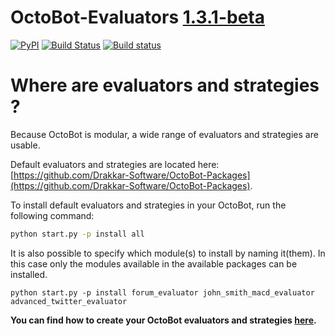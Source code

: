 # OctoBot-Evaluators [1.3.1-beta](https://github.com/Drakkar-Software/OctoBot-Evaluators/blob/master/CHANGELOG.md)
[![PyPI](https://img.shields.io/pypi/v/OctoBot-Evaluators.svg)](https://pypi.python.org/pypi/OctoBot-Evaluators/)
[![Build Status](https://travis-ci.com/Drakkar-Software/OctoBot-Evaluators.svg?branch=master)](https://travis-ci.org/Drakkar-Software/OctoBot-Evaluators) 
[![Build status](https://ci.appveyor.com/api/projects/status/p68n2y6547xhw0t6?svg=true)](https://ci.appveyor.com/project/Herklos/octobot-evaluators)

# Where are evaluators and strategies ?

Because OctoBot is modular, a wide range of evaluators and strategies are usable.

Default evaluators and strategies are located here: [https://github.com/Drakkar-Software/OctoBot-Packages](https://github.com/Drakkar-Software/OctoBot-Packages).

To install default evaluators and strategies in your OctoBot, run the following command: 

```bash
python start.py -p install all
```


It is also possible to specify which module(s) to install by naming it(them). In this case only the modules available in the available packages can be installed.
```
python start.py -p install forum_evaluator john_smith_macd_evaluator advanced_twitter_evaluator
```

**You can find how to create your OctoBot evaluators and strategies [here](https://github.com/Drakkar-Software/OctoBot/wiki/Customize-your-OctoBot).**

